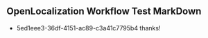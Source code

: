 ## OpenLocalization Workflow Test MarkDown
* 5ed1eee3-36df-4151-ac89-c3a41c7795b4 thanks!

<!--HONumber=Sep16_HO1-->


